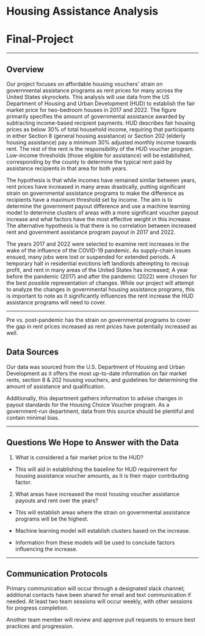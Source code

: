 # Housing Assistance Analysis
# Final-Project 
------------------------------ 
## Overview

Our project focuses on affordable housing vouchers' strain on governmental assistance programs as rent prices for many across the United States skyrockets. This analysis will use data from the US Department of Housing and Urban Development (HUD) to establish the fair market price for two-bedroom houses in 2017 and 2022. The figure primarily specifies the amount of governmental assistance awarded by subtracting income-based recipient payments. HUD describes fair housing prices as below 30% of total household income, requiring that participants in either Section 8 (general housing assistance) or Section 202 (elderly housing assistance) pay a minimum 30% adjusted monthly income towards rent. The rest of the rent is the responsibility of the HUD voucher program. Low-income thresholds (those eligible for assistance) will be established, corresponding by the county to determine the typical rent paid by assistance recipients in that area for both years.  

The hypothesis is that while incomes have remained similar between years, rent prices have increased in many areas drastically, putting significant strain on governmental assistance programs to make the difference as recipients have a maximum threshold set by income. The aim is to determine the government payout difference and use a machine learning model to determine clusters of areas with a more significant voucher payout increase and what factors have the most effective weight in this increase. The alternative hypothesis is that there is no correlation between increased rent and government assistance program payout in 2017 and 2022.  

The years 2017  and 2022 were selected to examine rent increases in the wake of the influence of the COVID-19 pandemic. As supply-chain issues ensued, many jobs were lost or suspended for extended periods. A temporary halt in residential evictions left landlords attempting to recoup profit, and rent in many areas of the United States has increased; A year before the pandemic (2017) and after the pandemic (2022) were chosen for the best possible representation of changes. While our project will attempt to analyze the changes in governmental housing assistance programs, this is important to note as it significantly influences the rent increase the HUD assistance programs will need to cover. 

---------------------------------- 

Pre vs. post-pandemic has the strain on governmental programs to cover the gap in rent prices increased as rent prices have potentially increased as well. 


## Data Sources

Our data was sourced from the U.S. Department of Housing and Urban Development as it offers the most up-to-date information on fair market rents, section 8 & 202 housing vouchers, and guidelines for determining the amount of assistance and qualification. 

Additionally, this department gathers information to advise changes in payout standards for the Housing Choice Voucher program. As a government-run department, data from this source should be plentiful and contain minimal bias.  

  
------------------------------------ 

## Questions We Hope to Answer with the Data

1) What is considered a fair market price to the HUD? 

  - This will aid in establishing the baseline for HUD requirement for housing assistance voucher amounts, as it is their major contributing factor. 

2) What areas have increased the most housing voucher assistance payouts and rent over the years? 

  - This will establish areas where the strain on governmental assistance programs will be the highest. 

  - Machine learning model will establish clusters based on the increase. 

  - Information from these models will be used to conclude factors influencing the increase. 

------------------------------------ 

## Communication Protocols

Primary communication will occur through a designated slack channel; additional contacts have been shared for email and text communication if needed. At least two team sessions will occur weekly, with other sessions for progress completion.  

Another team member will review and approve pull requests to ensure best practices and progression. 



